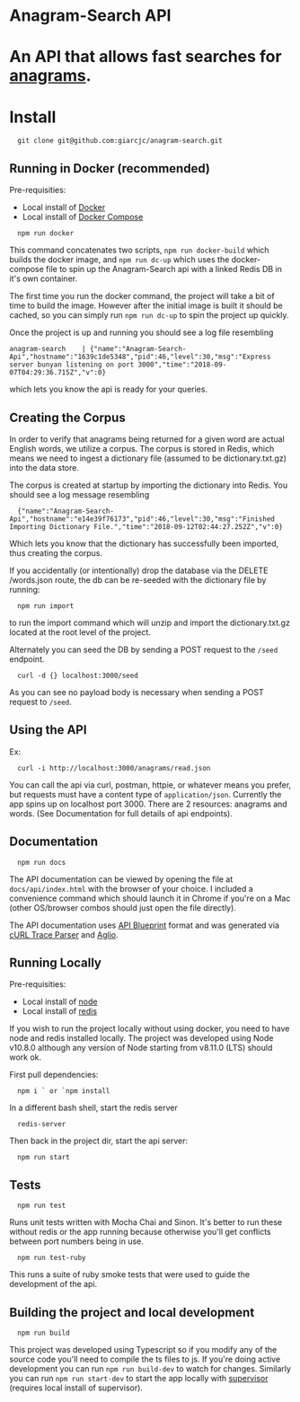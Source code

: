 Anagram-Search API
=========

# An API that allows fast searches for [anagrams](https://en.wikipedia.org/wiki/Anagram).

# Install

```
  git clone git@github.com:giarcjc/anagram-search.git
```

## Running in Docker (recommended)

Pre-requisities:
  - Local install of [Docker](https://docs.docker.com/)
  - Local install of [Docker Compose](https://docs.docker.com/compose/install/)

```
  npm run docker
```

This command concatenates two scripts, `npm run docker-build` which builds the docker image, and `npm run dc-up` which uses the docker-compose file to spin up the Anagram-Search api with a linked Redis DB in it's own container.

The first time you run the docker command, the project will take a bit of time to build the image.  However after the initial image is built it should be cached, so you can simply run `npm run dc-up` to spin the project up quickly.

Once the project is up and running you should see a log file resembling

```
anagram-search    | {"name":"Anagram-Search-Api","hostname":"1639c1de5348","pid":46,"level":30,"msg":"Express server bunyan listening on port 3000","time":"2018-09-07T04:29:36.715Z","v":0}
```

which lets you know the api is ready for your queries.

## Creating the Corpus

In order to verify that anagrams being returned for a given word are actual English words, we utilize a corpus.  The corpus is stored in Redis, which means we need to ingest a dictionary file (assumed to be dictionary.txt.gz) into the data store.

The corpus is created at startup by importing the dictionary into Redis. You should see a log message resembling

```
  {"name":"Anagram-Search-Api","hostname":"e14e39f76173","pid":46,"level":30,"msg":"Finished Importing Dictionary File.","time":"2018-09-12T02:44:27.252Z","v":0}
```
Which lets you know that the dictionary has successfully been imported, thus creating the corpus.

If you accidentally (or intentionally) drop the database via the DELETE /words.json route, the db can be re-seeded with the dictionary file by running:

```
  npm run import
```

to run the import command which will unzip and import the dictionary.txt.gz located at the root level of the project.

Alternately you can seed the DB by sending a POST request to the `/seed` endpoint.

```
  curl -d {} localhost:3000/seed
```

As you can see no payload body is necessary when sending a POST request to `/seed`.


## Using the API

Ex:
```
  curl -i http://localhost:3000/anagrams/read.json
```

You can call the api via curl, postman, httpie, or whatever means you prefer, but requests must have a content type of `application/json`. Currently the app spins up on localhost port 3000.  There are 2 resources: anagrams and words. (See Documentation for full details of api endpoints).


## Documentation

```
  npm run docs
```

The API documentation can be viewed by opening the file at `docs/api/index.html` with the browser of your choice.  I included a convenience command which should launch it in Chrome if you're on a Mac (other OS/browser combos should just open the file directly).

The API documentation uses [API Blueprint](https://apiblueprint.org/) format and was generated via [cURL Trace Parser](https://github.com/apiaryio/curl-trace-parser) and [Aglio](https://github.com/danielgtaylor/aglio).


## Running Locally

Pre-requisities:
 - Local install of [node](https://nodejs.org/en/download/)
 - Local install of [redis](https://redis.io/topics/quickstart)

If you wish to run the project locally without using docker, you need to have node and redis installed locally.  The project was developed using Node v10.8.0 although any version of Node starting from v8.11.0 (LTS) should work ok.

First pull dependencies:

```
  npm i ` or `npm install
```

In a different bash shell, start the redis server

```
  redis-server
```

Then back in the project dir, start the api server:

```
  npm run start
```

## Tests

```
  npm run test
```

Runs unit tests written with Mocha Chai and Sinon.  It's better to run these without redis or the app running because otherwise you'll get conflicts between port numbers being in use.

```
  npm run test-ruby
```

This runs a suite of ruby smoke tests that were used to guide the development of the api.

## Building the project and local development

```
  npm run build
```

This project was developed using Typescript so if you modify any of the source code you'll need to compile the ts files to js.  If you're doing active development you can run `npm run build-dev` to watch for changes.  Similarly you can run `npm run start-dev` to start the app locally with [supervisor](https://github.com/petruisfan/node-supervisor) (requires local install of supervisor).

